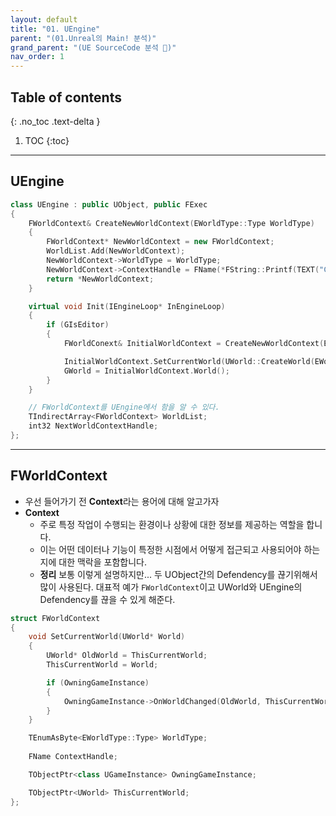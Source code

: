 ```yaml
---
layout: default
title: "01. UEngine"
parent: "(01.Unreal의 Main! 분석)"
grand_parent: "(UE SourceCode 분석 🤖)"
nav_order: 1
---
```


## Table of contents
{: .no_toc .text-delta }

1. TOC
{:toc}

---

## UEngine

```cpp
class UEngine : public UObject, public FExec
{
    FWorldContext& CreateNewWorldContext(EWorldType::Type WorldType)
    {
        FWorldContext* NewWorldContext = new FWorldContext;
        WorldList.Add(NewWorldContext);
        NewWorldContext->WorldType = WorldType;
        NewWorldContext->ContextHandle = FName(*FString::Printf(TEXT("Context_%d"), NextWorldContextHandle++));
        return *NewWorldContext;
    }

    virtual void Init(IEngineLoop* InEngineLoop)
    {
        if (GIsEditor)
        {
            FWorldConext& InitialWorldContext = CreateNewWorldContext(EWorldType::Editor);

            InitialWorldContext.SetCurrentWorld(UWorld::CreateWorld(EWorldType::Editor, true));
            GWorld = InitialWorldContext.World();
        }
    }

    // FWorldContext를 UEngine에서 함을 알 수 있다.
    TIndirectArray<FWorldContext> WorldList;
    int32 NextWorldContextHandle;
};
```

---

## FWorldContext

* 우선 들어가기 전 **Context**라는 용어에 대해 알고가자
* **Context**
    * 주로 특정 작업이 수행되는 환경이나 상황에 대한 정보를 제공하는 역할을 합니다. 
    * 이는 어떤 데이터나 기능이 특정한 시점에서 어떻게 접근되고 사용되어야 하는지에 대한 맥락을 포함합니다.
    * **정리** 보통 이렇게 설명하지만... 두 UObject간의 Defendency를 끊기위해서 많이 사용된다. 대표적 예가 `FWorldContext`이고 UWorld와 UEngine의 Defendency를 끊을 수 있게 해준다.

```cpp
struct FWorldContext
{
    void SetCurrentWorld(UWorld* World)
    {
        UWorld* OldWorld = ThisCurrentWorld;
        ThisCurrentWorld = World;

        if (OwningGameInstance)
        {
            OwningGameInstance->OnWorldChanged(OldWorld, ThisCurrentWorld);
        }
    }

    TEnumAsByte<EWorldType::Type> WorldType;
    
    FName ContextHandle;

    TObjectPtr<class UGameInstance> OwningGameInstance;

    TObjectPtr<UWorld> ThisCurrentWorld;
};
```